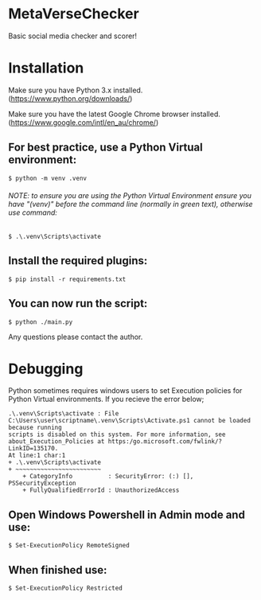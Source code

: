 # MetaVerseChecker
 Basic social media checker and scorer!

# Installation

Make sure you have Python 3.x installed. (https://www.python.org/downloads/)

Make sure you have the latest Google Chrome browser installed. (https://www.google.com/intl/en_au/chrome/)

## For best practice, use a Python Virtual environment:
```
$ python -m venv .venv
```

###### NOTE: to ensure you are using the Python Virtual Environment ensure you have "(venv)" before the command line (normally in green text), otherwise use command:
```
$ .\.venv\Scripts\activate
```

## Install the required plugins:
```
$ pip install -r requirements.txt
```

## You can now run the script:
```
$ python ./main.py
```

Any questions please contact the author.

# Debugging

Python sometimes requires windows users to set Execution policies for Python Virtual environments. If you recieve the error below;

```
.\.venv\Scripts\activate : File C:\Users\user\scriptname\.venv\Scripts\Activate.ps1 cannot be loaded because running 
scripts is disabled on this system. For more information, see about_Execution_Policies at https:/go.microsoft.com/fwlink/?LinkID=135170.
At line:1 char:1
+ .\.venv\Scripts\activate
+ ~~~~~~~~~~~~~~~~~~~~~~~~
    + CategoryInfo          : SecurityError: (:) [], PSSecurityException
    + FullyQualifiedErrorId : UnauthorizedAccess
```

## Open Windows Powershell in Admin mode and use:
```
$ Set-ExecutionPolicy RemoteSigned
```

## When finished use:
```
$ Set-ExecutionPolicy Restricted
```